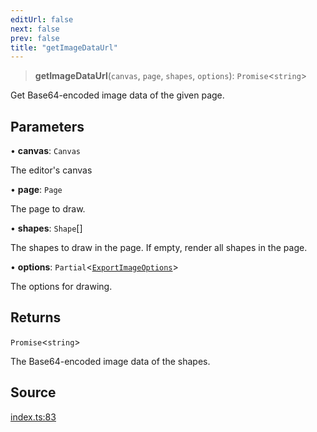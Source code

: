 ```yaml
---
editUrl: false
next: false
prev: false
title: "getImageDataUrl"
---
```


> **getImageDataUrl**(`canvas`, `page`, `shapes`, `options`): `Promise`\<`string`\>

Get Base64-encoded image data of the given page.

## Parameters

• **canvas**: `Canvas`

The editor's canvas

• **page**: `Page`

The page to draw.

• **shapes**: `Shape`[]

The shapes to draw in the page. If empty, render all shapes in the page.

• **options**: `Partial`\<[`ExportImageOptions`](/api-export/type-aliases/exportimageoptions/)\>

The options for drawing.

## Returns

`Promise`\<`string`\>

The Base64-encoded image data of the shapes.

## Source

[index.ts:83](https://github.com/dgmjs/dgmjs/blob/main/packages/export/src/index.ts#L83)
